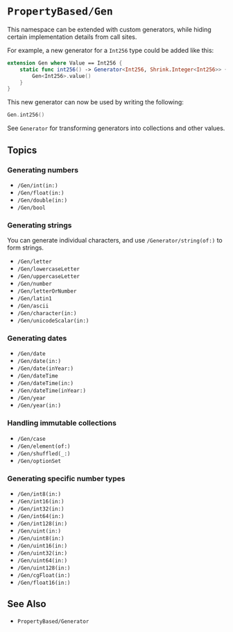 # ``PropertyBased/Gen``

This namespace can be extended with custom generators, while hiding certain implementation details from call sites.

For example, a new generator for a `Int256` type could be added like this:

```swift
extension Gen where Value == Int256 {
    static func int256() -> Generator<Int256, Shrink.Integer<Int256>> {
        Gen<Int256>.value()
    }
}
```

This new generator can now be used by writing the following: 
```swift
Gen.int256()
```

See ``Generator`` for transforming generators into collections and other values.

## Topics

### Generating numbers

- ``/Gen/int(in:)``
- ``/Gen/float(in:)``
- ``/Gen/double(in:)``
- ``/Gen/bool``

### Generating strings

You can generate individual characters, and use ``/Generator/string(of:)`` to form strings.

- ``/Gen/letter``
- ``/Gen/lowercaseLetter``
- ``/Gen/uppercaseLetter``
- ``/Gen/number``
- ``/Gen/letterOrNumber``
- ``/Gen/latin1``
- ``/Gen/ascii``
- ``/Gen/character(in:)``
- ``/Gen/unicodeScalar(in:)``

### Generating dates

- ``/Gen/date``
- ``/Gen/date(in:)``
- ``/Gen/date(inYear:)``
- ``/Gen/dateTime``
- ``/Gen/dateTime(in:)``
- ``/Gen/dateTime(inYear:)``
- ``/Gen/year``
- ``/Gen/year(in:)``

### Handling immutable collections

- ``/Gen/case``
- ``/Gen/element(of:)``
- ``/Gen/shuffled(_:)``
- ``/Gen/optionSet``

### Generating specific number types

- ``/Gen/int8(in:)``
- ``/Gen/int16(in:)``
- ``/Gen/int32(in:)``
- ``/Gen/int64(in:)``
- ``/Gen/int128(in:)``
- ``/Gen/uint(in:)``
- ``/Gen/uint8(in:)``
- ``/Gen/uint16(in:)``
- ``/Gen/uint32(in:)``
- ``/Gen/uint64(in:)``
- ``/Gen/uint128(in:)``
- ``/Gen/cgFloat(in:)``
- ``/Gen/float16(in:)``

## See Also

- ``PropertyBased/Generator``
